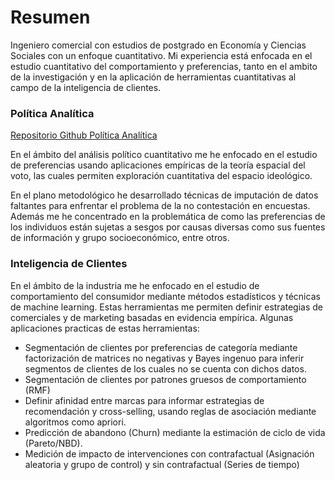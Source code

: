 # Resumen 
Ingeniero comercial con estudios de postgrado en Economía y Ciencias Sociales con un enfoque cuantitativo. Mi experiencia está enfocada en el estudio cuantitativo del comportamiento y preferencias, tanto en el ambito de la investigación y en la aplicación de herramientas cuantitativas al campo de la inteligencia de clientes. 

### Política Analítica

[Repositorio Github Política Analítica](https://github.com/rarmijok/Analytical-Politics)

En el ámbito del análisis político cuantitativo me he enfocado en el estudio de preferencias usando aplicaciones empíricas de la teoría espacial del voto, las cuales permiten exploración cuantitativa del espacio ideológico.

En el plano metodológico he desarrollado técnicas de imputación de datos faltantes para enfrentar el problema de la no contestación en encuestas. Además me he concentrado en la problemática de como las preferencias de los individuos están sujetas a sesgos por causas diversas como sus fuentes de información y grupo socioeconómico, entre otros.



### Inteligencia de Clientes
En el ámbito de la industria me he enfocado en el estudio de comportamiento del consumidor mediante métodos estadísticos y técnicas de machine learning. Estas herramientas me permiten definir estrategias de comerciales y de marketing basadas en evidencia empírica. Algunas aplicaciones practicas de estas herramientas:

* Segmentación de clientes por preferencias de categoría mediante factorización de matrices no negativas y Bayes ingenuo para inferir segmentos de clientes de los cuales no se cuenta con dichos datos.
* Segmentación de clientes por patrones gruesos de comportamiento (RMF)
* Definir afinidad entre marcas para informar estrategias de recomendación y cross-selling, usando reglas de asociación mediante algoritmos como apriori.
* Predicción de abandono (Churn) mediante la estimación de ciclo de vida (Pareto/NBD).
* Medición de impacto de intervenciones con contrafactual (Asignación aleatoria y grupo de control) y sin contrafactual (Series de tiempo)


